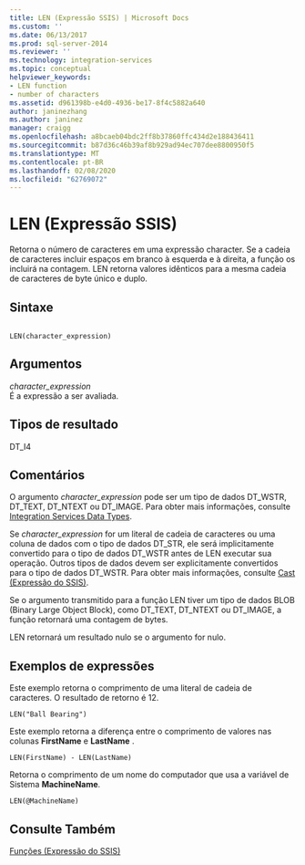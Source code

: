 ```yaml
---
title: LEN (Expressão SSIS) | Microsoft Docs
ms.custom: ''
ms.date: 06/13/2017
ms.prod: sql-server-2014
ms.reviewer: ''
ms.technology: integration-services
ms.topic: conceptual
helpviewer_keywords:
- LEN function
- number of characters
ms.assetid: d961398b-e4d0-4936-be17-8f4c5882a640
author: janinezhang
ms.author: janinez
manager: craigg
ms.openlocfilehash: a8bcaeb04bdc2ff8b37860ffc434d2e188436411
ms.sourcegitcommit: b87d36c46b39af8b929ad94ec707dee8800950f5
ms.translationtype: MT
ms.contentlocale: pt-BR
ms.lasthandoff: 02/08/2020
ms.locfileid: "62769072"
---
```

# <a name="len-ssis-expression"></a>LEN (Expressão SSIS)
  Retorna o número de caracteres em uma expressão character. Se a cadeia de caracteres incluir espaços em branco à esquerda e à direita, a função os incluirá na contagem. LEN retorna valores idênticos para a mesma cadeia de caracteres de byte único e duplo.  
  
## <a name="syntax"></a>Sintaxe  
  
```  
  
LEN(character_expression)  
```  
  
## <a name="arguments"></a>Argumentos  
 *character_expression*  
 É a expressão a ser avaliada.  
  
## <a name="result-types"></a>Tipos de resultado  
 DT_I4  
  
## <a name="remarks"></a>Comentários  
 O argumento *character_expression* pode ser um tipo de dados DT_WSTR, DT_TEXT, DT_NTEXT ou DT_IMAGE. Para obter mais informações, consulte [Integration Services Data Types](../data-flow/integration-services-data-types.md).  
  
 Se *character_expression* for um literal de cadeia de caracteres ou uma coluna de dados com o tipo de dados DT_STR, ele será implicitamente convertido para o tipo de dados DT_WSTR antes de LEN executar sua operação. Outros tipos de dados devem ser explicitamente convertidos para o tipo de dados DT_WSTR. Para obter mais informações, consulte [Cast &#40;Expressão do SSIS&#41;](cast-ssis-expression.md).  
  
 Se o argumento transmitido para a função LEN tiver um tipo de dados BLOB (Binary Large Object Block), como DT_TEXT, DT_NTEXT ou DT_IMAGE, a função retornará uma contagem de bytes.  
  
 LEN retornará um resultado nulo se o argumento for nulo.  
  
## <a name="expression-examples"></a>Exemplos de expressões  
 Este exemplo retorna o comprimento de uma literal de cadeia de caracteres. O resultado de retorno é 12.  
  
```  
LEN("Ball Bearing")  
```  
  
 Este exemplo retorna a diferença entre o comprimento de valores nas colunas **FirstName** e **LastName** .  
  
```  
LEN(FirstName) - LEN(LastName)  
```  
  
 Retorna o comprimento de um nome do computador que usa a variável de Sistema **MachineName**.  
  
```  
LEN(@MachineName)  
```  
  
## <a name="see-also"></a>Consulte Também  
 [Funções &#40;Expressão do SSIS&#41;](functions-ssis-expression.md)  
  
  
